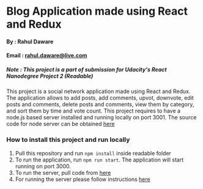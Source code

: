 # Blog Application made using React and Redux
#### By : Rahul Daware
#### Email : rahul.daware@live.com

##### Note : This project is a part of submission for Udacity's React Nanodegree Project 2 (Readable)


This project is a social network application made using React and Redux. The application allows to add posts, add comments, upvot, downvote, edit posts and comments, delete posts and comments, view them by category, and sort them by time and vote count. This project requires to have a node.js based server installed and running locally on port 3001. The source code for node server can be obtained [here](https://github.com/udacity/reactnd-project-readable-starter)

### How to install this project and run locally
1. Pull this repository and run ```npm install``` inside readable folder
2. To run the application, run ```npm run start```. The application will start running on port 3000.
3. To run the server, pull code from [here](https://github.com/udacity/reactnd-project-readable-starter)
4. For running the server please follow instructions [here](https://github.com/udacity/reactnd-project-readable-starter/blob/master/README.md)
